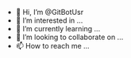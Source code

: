 - 👋 Hi, I’m @GitBotUsr
- 👀 I’m interested in ...
- 🌱 I’m currently learning ...
- 💞️ I’m looking to collaborate on ...
- 📫 How to reach me ...

<!---
GitBotUsr/GitBotUsr is a ✨ special ✨ repository because its `README.md` (this file) appears on your GitHub profile.
You can click the Preview link to take a look at your changes.
--->
